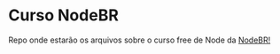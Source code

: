 # Curso NodeBR
Repo onde estarão os arquivos sobre o curso free de Node da [NodeBR!](https://treinamento.nodebr.org/)
